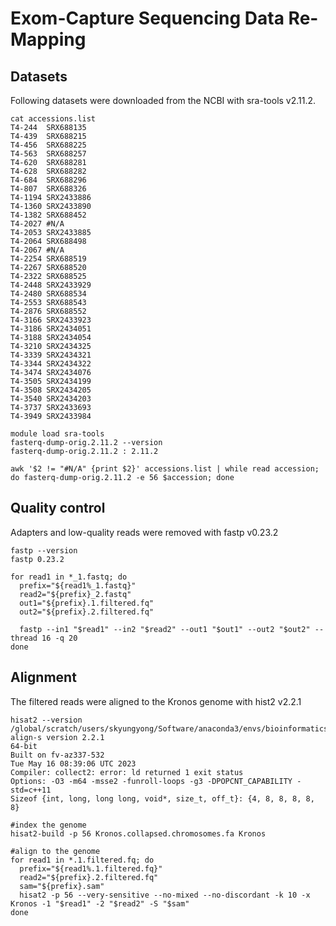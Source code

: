 # Exom-Capture Sequencing Data Re-Mapping

## Datasets

Following datasets were downloaded from the NCBI with sra-tools v2.11.2. 
```
cat accessions.list
T4-244	SRX688135
T4-439	SRX688215
T4-456	SRX688225
T4-563	SRX688257
T4-620	SRX688281
T4-628	SRX688282
T4-684	SRX688296
T4-807	SRX688326
T4-1194	SRX2433886
T4-1360	SRX2433890
T4-1382	SRX688452
T4-2027	#N/A
T4-2053	SRX2433885
T4-2064	SRX688498
T4-2067	#N/A
T4-2254	SRX688519
T4-2267	SRX688520
T4-2322	SRX688525
T4-2448	SRX2433929
T4-2480	SRX688534
T4-2553	SRX688543
T4-2876	SRX688552
T4-3166	SRX2433923
T4-3186	SRX2434051
T4-3188	SRX2434054
T4-3210	SRX2434325
T4-3339	SRX2434321
T4-3344	SRX2434322
T4-3474	SRX2434076
T4-3505	SRX2434199
T4-3508	SRX2434205
T4-3540	SRX2434203
T4-3737	SRX2433693
T4-3949	SRX2433984
```


```
module load sra-tools
fasterq-dump-orig.2.11.2 --version
fasterq-dump-orig.2.11.2 : 2.11.2

awk '$2 != "#N/A" {print $2}' accessions.list | while read accession; do fasterq-dump-orig.2.11.2 -e 56 $accession; done
```

## Quality control

Adapters and low-quality reads were removed with fastp v0.23.2
```
fastp --version
fastp 0.23.2

for read1 in *_1.fastq; do
  prefix="${read1%_1.fastq}"
  read2="${prefix}_2.fastq"
  out1="${prefix}.1.filtered.fq"
  out2="${prefix}.2.filtered.fq"

  fastp --in1 "$read1" --in2 "$read2" --out1 "$out1" --out2 "$out2" --thread 16 -q 20
done
```

## Alignment

The filtered reads were aligned to the Kronos genome with hist2 v2.2.1
```
hisat2 --version
/global/scratch/users/skyungyong/Software/anaconda3/envs/bioinformatics/bin/hisat2-align-s version 2.2.1
64-bit
Built on fv-az337-532
Tue May 16 08:39:06 UTC 2023
Compiler: collect2: error: ld returned 1 exit status
Options: -O3 -m64 -msse2 -funroll-loops -g3 -DPOPCNT_CAPABILITY -std=c++11
Sizeof {int, long, long long, void*, size_t, off_t}: {4, 8, 8, 8, 8, 8}

#index the genome
hisat2-build -p 56 Kronos.collapsed.chromosomes.fa Kronos

#align to the genome
for read1 in *.1.filtered.fq; do
  prefix="${read1%.1.filtered.fq}"
  read2="${prefix}.2.filtered.fq"
  sam="${prefix}.sam"
  hisat2 -p 56 --very-sensitive --no-mixed --no-discordant -k 10 -x Kronos -1 "$read1" -2 "$read2" -S "$sam"
done
```
